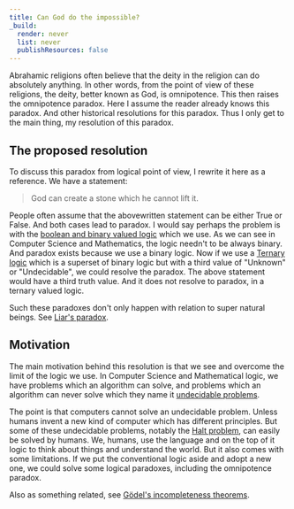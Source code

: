 ```yaml
---
title: Can God do the impossible?
_build:
  render: never
  list: never
  publishResources: false
---
```


Abrahamic religions often believe that the deity in the religion can do absolutely anything. In other words, from the point of view of these religions, the deity, better known as God, is omnipotence. This then raises the omnipotence paradox. Here I assume the reader already knows this paradox. And other historical resolutions for this paradox. Thus I only get to the main thing, my resolution of this paradox.

## The proposed resolution

To discuss this paradox from logical point of view, I rewrite it here as a reference. We have a statement:

> God can create a stone which he cannot lift it.

People often assume that the abovewritten statement can be either True or False. And both cases lead to paradox. I would say perhaps the problem is with the [boolean and binary valued logic](https://en.wikipedia.org/wiki/Boolean_algebra) which we use. As we can see in Computer Science and Mathematics, the logic needn't to be always binary. And paradox exists because we use a binary logic. Now if we use a [Ternary logic](https://en.wikipedia.org/wiki/Three-valued_logic) which is a superset of binary logic but with a third value of "Unknown" or "Undecidable", we could resolve the paradox. The above statement would have a third truth value. And it does not resolve to paradox, in a ternary valued logic.

Such these paradoxes don't only happen with relation to super natural beings. See [Liar's paradox](https://en.wikipedia.org/wiki/Liar_paradox).

## Motivation

The main motivation behind this resolution is that we see and overcome the limit of the logic we use. In Computer Science and Mathematical logic, we have problems which an algorithm can solve, and problems which an algorithm can never solve which they name it [undecidable problems](https://en.wikipedia.org/wiki/Undecidable_problem).

The point is that computers cannot solve an undecidable problem. Unless humans invent a new kind of computer which has different principles. But some of these undecidable problems, notably the [Halt problem](https://en.wikipedia.org/wiki/Halting_problem), can easily be solved by humans. We, humans, use the language and on the top of it logic to think about things and understand the world. But it also comes with some limitations. If we put the conventional logic aside and adopt a new one, we could solve some logical paradoxes, including the omnipotence paradox.

Also as something related, see [Gödel's incompleteness theorems](https://en.wikipedia.org/wiki/G%C3%B6del%27s_incompleteness_theorems).